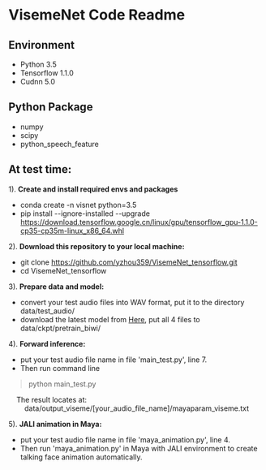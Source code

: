 # VisemeNet Code Readme

## Environment

+ Python 3.5 
+ Tensorflow 1.1.0 
+ Cudnn 5.0

## Python Package

+ numpy
+ scipy
+ python_speech_feature

## At test time:

1). **Create and install required envs and packages**
  * conda create -n visnet python=3.5
  * pip install --ignore-installed --upgrade https://download.tensorflow.google.cn/linux/gpu/tensorflow_gpu-1.1.0-cp35-cp35m-linux_x86_64.whl

2). **Download this repository to your local machine:**  
   * git clone https://github.com/yzhou359/VisemeNet_tensorflow.git  
   * cd VisemeNet_tensorflow 

3). **Prepare data and model:**  
   * convert your test audio files into WAV format, put it to the directory data/test_audio/   
   * download the latest model from [Here](https://www.dropbox.com/sh/7nbqgwv0zz8pbk9/AAAghy76GVYDLqPKdANcyDuba?dl=0), put all 4 files to data/ckpt/pretrain_biwi/  

4). **Forward inference:**  
   * put your test audio file name in file 'main_test.py', line 7. 
   * Then run command line

   > python main_test.py
   
   &nbsp; &nbsp; The result locates at:  
   &nbsp; &nbsp; &nbsp; &nbsp; data/output_viseme/[your_audio_file_name]/mayaparam_viseme.txt

5). **JALI animation in Maya:**
   * put your test audio file name in file 'maya_animation.py', line 4.
   * Then run 'maya_animation.py' in Maya with JALI environment to create talking face animation automatically.


